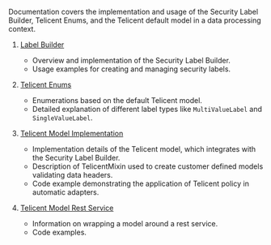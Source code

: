 Documentation covers the implementation and usage of the Security Label Builder, Telicent Enums, and the Telicent default
model in a data processing context.

1. [Label Builder](./label-builder.md)
   - Overview and implementation of the Security Label Builder.
   - Usage examples for creating and managing security labels.

2. [Telicent Enums](./telicent-enums)
   - Enumerations based on the default Telicent model.
   - Detailed explanation of different label types like `MultiValueLabel` and `SingleValueLabel`.

3. [Telicent Model Implementation](./telicent-header)
   - Implementation details of the Telicent model, which integrates with the Security Label Builder.
   - Description of TelicentMixin used to create customer defined models validating data headers.
   - Code example demonstrating the application of Telicent policy in automatic adapters.

4. [Telicent Model Rest Service](./model-as-a-service.md)
   - Information on wrapping a model around a rest service.
   - Code examples.
   